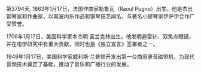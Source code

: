 第3794天, 1863年1月17日，法国作曲家勒鲁瓦（Raoul Pugno）出生。他是杰出钢琴家和作曲家，以其室内乐作品和钢琴技艺闻名，与著名小提琴家伊萨伊合作广受赞誉。

1706年1月17日，美国科学家本杰明·富兰克林出生。他发明避雷针、双焦点眼镜，并在电学研究中有重大贡献，同时也是《独立宣言》签署者之一。

1949年1月17日，美国科学家威利斯·兰普顿开发出第一台商用录音磁带机，为现代音频技术奠定了基础，推动了音乐和广播行业的发展。